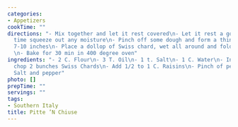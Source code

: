 ```yaml
---
categories:
- Appetizers
cookTime: ""
directions: "- Mix together and let it rest covered\n- Let it rest a good hr, at which
  time squeeze out any moisture\n- Pinch off some dough and form a thin circle about
  7-10 inches\n- Place a dollop of Swiss chard, wet all around and fold like a turnover
  \n- Bake for 30 min in 400 degree oven"
ingredients: "- 2 C. Flour\n- 3 T. Oil\n- 1 t. Salt\n- 1 C. Water\n- In the meantime,
  chop 2 bunches Swiss Chards\n- Add 1/2 to 1 C. Raisins\n- Pinch of peperoncino \n-
  Salt and pepper"
photo: []
prepTime: ""
servings: ""
tags:
- Southern Italy
title: Pitte ’N Chiuse
---
```


